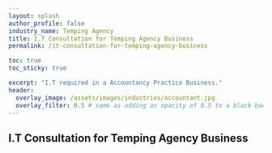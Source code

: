 ```yaml
---
layout: splash 
author_profile: false 
industry_name: Temping Agency
title: I.T Consultation for Temping Agency Business
permalink: /it-consultation-for-temping-agency-business

toc: true
toc_sticky: true

excerpt: "I.T required in a Accountancy Practice Business."
header:
  overlay_image: /assets/images/industries/accountant.jpg
  overlay_filter: 0.5 # same as adding an opacity of 0.5 to a black background
---
```


## I.T Consultation for Temping Agency Business